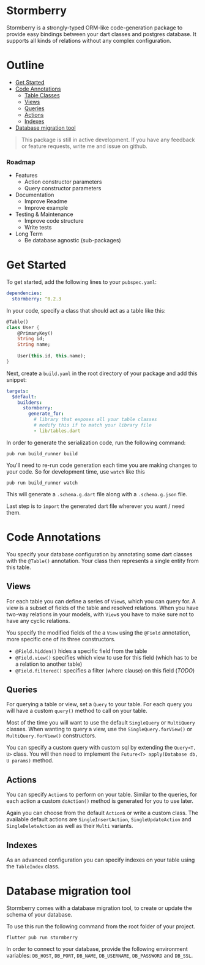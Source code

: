 
# Stormberry

Stormberry is a strongly-typed ORM-like code-generation package to provide easy bindings between your dart classes and postgres database.
It supports all kinds of relations without any complex configuration.

# Outline

- [Get Started](#get-started)
- [Code Annotations](#code-annotations)
    - [Table Classes](#table-classes)
    - [Views](#views)
    - [Queries](#queries)
    - [Actions](#actions)
    - [Indexes](#indexes)
- [Database migration tool](#database-migration-tool)

> This package is still in active development. If you have any feedback or feature requests, write me and issue on github.

### Roadmap

- Features
    - Action constructor parameters
    - Query constructor parameters
- Documentation
    - Improve Readme
    - Improve example
- Testing & Maintenance
    - Improve code structure
    - Write tests
- Long Term
    - Be database agnostic (sub-packages)

# Get Started

To get started, add the following lines to your `pubspec.yaml`:

```yaml
dependencies:
  stormberry: ^0.2.3
```

In your code, specify a class that should act as a table like this:

```dart
@Table()
class User {
	@PrimaryKey()
	String id;
	String name;
	
	User(this.id, this.name);
}
```

Next, create a `build.yaml` in the root directory of your package and add this snippet:

```yaml
targets:
  $default:
    builders:
      stormberry:
        generate_for:
          # library that exposes all your table classes
          # modify this if to match your library file
          - lib/tables.dart 
```

In order to generate the serialization code, run the following command:

```shell script
pub run build_runner build
```

You'll need to re-run code generation each time you are making changes to your code. So for development time, use `watch` like this

```shell script
pub run build_runner watch
```

This will generate a `.schema.g.dart` file along with a `.schema.g.json` file.

Last step is to `import` the generated dart file wherever you want / need them.

# Code Annotations

You specify your database configuration by annotating some dart classes with the `@Table()` annotation. Your class then represents a single entity from this table.

## Views

For each table you can define a series of `View`s, which you can query for. A view is a subset of fields of the table and resolved relations.
When you have two-way relations in your models, with `View`s you have to make sure not to have any cyclic relations.

You specify the modified fields of the a `View` using the `@Field` annotation, more specific one of its three constructors.

- `@Field.hidden()` hides a specific field from the table
- `@Field.view()` specifies which view to use for this field (which has to be a relation to another table)
- `@Field.filtered()` specifies a filter (where clause) on this field (*TODO*)

## Queries

For querying a table or view, set a `Query` to your table. 
For each query you will have a custom `query()` method to call on your table.

Most of the time you will want to use the default `SingleQuery` or `MultiQuery` classes.
When wanting to query a view, use the `SingleQuery.forView()` or `MultiQuery.forView()` constructors.

You can specify a custom query with custom sql by extending the `Query<T, U>` class. 
You will then need to implement the `Future<T> apply(Database db, U params)` method.

## Actions

You can specify `Action`s to perform on your table. 
Similar to the queries, for each action a custom `doAction()` method is generated for you to use later.

Again you can choose from the default `Action`s or write a custom class. 
The available default actions are `SingleInsertAction`, `SingleUpdateAction` and `SingleDeleteAction` as well as their `Multi` variants.

## Indexes

As an advanced configuration you can specify indexes on your table using the `TableIndex` class.

# Database migration tool

Stormberry comes with a database migration tool, to create or update the schema of your database.

To use this run the following command from the root folder of your project.
```
flutter pub run stormberry
```

In order to connect to your database, provide the following environment variables: `DB_HOST`, `DB_PORT`, `DB_NAME`, `DB_USERNAME`, `DB_PASSWORD` and `DB_SSL`. 
